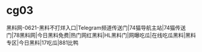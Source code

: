 # cg03
黑料网-0621-黑料不打烊入口|Telegram频道传送门|74猫导航主站|74猫传送门|78黑料网|今日黑料免费|热门网红黑料|HL黑料门|网曝吃瓜|在线吃瓜黑料|黑料专区|今日黑料|17吃瓜|881比鸭
